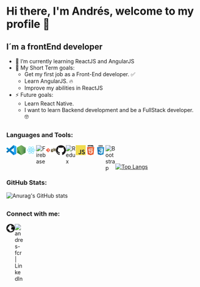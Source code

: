 # Hi there, I'm Andrés, welcome to my profile 👋

## I´m a frontEnd developer

- 🌱 I’m currently learning ReactJS and AngularJS
- 🔭 My Short Term goals:
  - Get my first job as a Front-End developer.  ✅ 
  - Learn AngularJS. 🔥
  - Improve my abilities in ReactJS
- ⚡ Future goals:
  - Learn React Native.  
  - I want to learn Backend development and be a FullStack developer. 🤓
##  
### Languages and Tools:

[<img align="left" alt="Visual Studio Code" width="26px" title="Visual Studio Code" src="https://raw.githubusercontent.com/github/explore/80688e429a7d4ef2fca1e82350fe8e3517d3494d/topics/visual-studio-code/visual-studio-code.png" />]()
[<img align="left" alt="Node.js" width="26px" title="Node.js" src="https://raw.githubusercontent.com/github/explore/80688e429a7d4ef2fca1e82350fe8e3517d3494d/topics/nodejs/nodejs.png" />]()
[<img align="left" alt="React" width="26px" title="React" src="https://raw.githubusercontent.com/github/explore/80688e429a7d4ef2fca1e82350fe8e3517d3494d/topics/react/react.png" />]()
[<img align="left" alt="Firebase" width="26px" title="Firebase" src="https://res.cloudinary.com/silviajcn/image/upload/v1643078307/GitHub/firebase_logo-1_t2dzez.png" />]()
[<img align="left" alt="Git" width="26px" title="Git" src="https://raw.githubusercontent.com/github/explore/80688e429a7d4ef2fca1e82350fe8e3517d3494d/topics/git/git.png" />]()
[<img align="left" alt="GitHub" width="26px" title="GitHub" src="https://raw.githubusercontent.com/github/explore/78df643247d429f6cc873026c0622819ad797942/topics/github/github.png" />]()
[<img align="left" alt="Redux" width="26px" title="Redux" src="https://res.cloudinary.com/silviajcn/image/upload/v1643078389/GitHub/redux_wbfrmv.png" />]()
[<img align="left" alt="JavaScript" title="JavaScript" width="26px" src="https://raw.githubusercontent.com/github/explore/80688e429a7d4ef2fca1e82350fe8e3517d3494d/topics/javascript/javascript.png" />]()
[<img align="left" alt="HTML5" width="26px" title="HTML5" src="https://raw.githubusercontent.com/github/explore/80688e429a7d4ef2fca1e82350fe8e3517d3494d/topics/html/html.png" />]()
[<img align="left" alt="CSS3" width="26px" title="CSS3" src="https://raw.githubusercontent.com/github/explore/80688e429a7d4ef2fca1e82350fe8e3517d3494d/topics/css/css.png" />]()
[<img align="left" alt="Bootstrap" width="26px" title="Bootstrap" src="https://res.cloudinary.com/silviajcn/image/upload/v1643078521/GitHub/bootstrapu_dvka2e.png" />]()

<br />
<br />

[![Top Langs](https://github-readme-stats.vercel.app/api/top-langs/?username=andres-fcr&layout=compact)](https://github.com/andres-fcr)

### GitHub Stats:
![Anurag's GitHub stats](https://github-readme-stats.vercel.app/api?username=andres-fcr&count_private=true&hide=contribs,prs&show_icons=true)
##
### Connect with me:

[<img align="left" alt="andres-fcr" width="22px" src="https://raw.githubusercontent.com/iconic/open-iconic/master/svg/globe.svg" />](github.com/andres-fcr)
[<img align="left" alt="andres-fcr | LinkedIn" width="22px" src="https://cdn.jsdelivr.net/npm/simple-icons@v3/icons/linkedin.svg" />](https://www.linkedin.com/in/andres-cagua-r089/)
  
<!--
**andres-fcr/andres-fcr** is a ✨ _special_ ✨ repository because its `README.md` (this file) appears on your GitHub profile.

Here are some ideas to get you started:

- 🔭 I’m currently working on ...
- 🌱 I’m currently learning ...
- 👯 I’m looking to collaborate on ...
- 🤔 I’m looking for help with ...
- 💬 Ask me about ...
- 📫 How to reach me: ...
- 😄 Pronouns: ...
- ⚡ Fun fact: ...
-->
